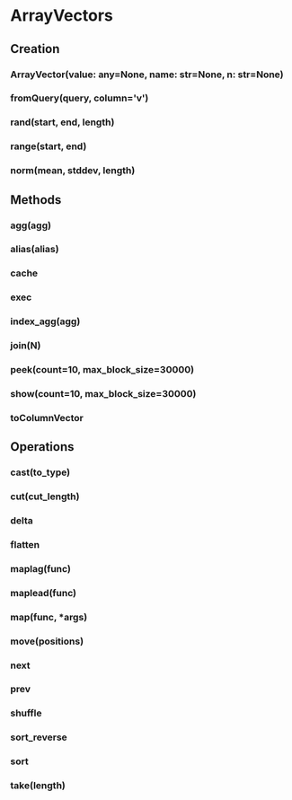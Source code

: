 # ArrayVectors

## Creation

### ArrayVector(value: any=None, name: str=None, n: str=None)
### fromQuery(query, column='v')
### rand(start, end, length)
### range(start, end)
### norm(mean, stddev, length)

## Methods

### agg(agg)
### alias(alias)
### cache
### exec
### index_agg(agg)
### join(N)
### peek(count=10, max_block_size=30000)
### show(count=10, max_block_size=30000)
### toColumnVector

## Operations

### cast(to_type)
### cut(cut_length)
### delta
### flatten
### maplag(func)
### maplead(func)
### map(func, *args)
### move(positions)
### next
### prev
### shuffle
### sort_reverse
### sort
### take(length)

